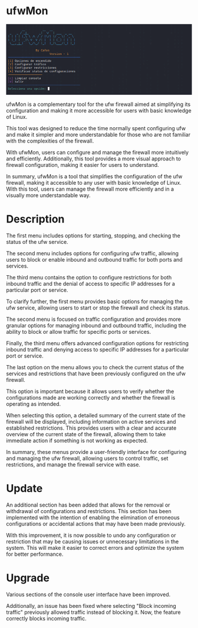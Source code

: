 # ufwMon
![Texto alternativo de la imagen](IMG/menu1.PNG)

ufwMon is a complementary tool for the ufw firewall aimed at simplifying its configuration and making it more accessible for users with basic knowledge of Linux.

This tool was designed to reduce the time normally spent configuring ufw and make it simpler and more understandable for those who are not familiar with the complexities of the firewall.

With ufwMon, users can configure and manage the firewall more intuitively and efficiently. Additionally, this tool provides a more visual approach to firewall configuration, making it easier for users to understand.

In summary, ufwMon is a tool that simplifies the configuration of the ufw firewall, making it accessible to any user with basic knowledge of Linux. With this tool, users can manage the firewall more efficiently and in a visually more understandable way.

# Description

The first menu includes options for starting, stopping, and checking the status of the ufw service.

The second menu includes options for configuring ufw traffic, allowing users to block or enable inbound and outbound traffic for both ports and services.

The third menu contains the option to configure restrictions for both inbound traffic and the denial of access to specific IP addresses for a particular port or service.

To clarify further, the first menu provides basic options for managing the ufw service, allowing users to start or stop the firewall and check its status.

The second menu is focused on traffic configuration and provides more granular options for managing inbound and outbound traffic, including the ability to block or allow traffic for specific ports or services.

Finally, the third menu offers advanced configuration options for restricting inbound traffic and denying access to specific IP addresses for a particular port or service.

The last option on the menu allows you to check the current status of the services and restrictions that have been previously configured on the ufw firewall.

This option is important because it allows users to verify whether the configurations made are working correctly and whether the firewall is operating as intended.

When selecting this option, a detailed summary of the current state of the firewall will be displayed, including information on active services and established restrictions. This provides users with a clear and accurate overview of the current state of the firewall, allowing them to take immediate action if something is not working as expected.

In summary, these menus provide a user-friendly interface for configuring and managing the ufw firewall, allowing users to control traffic, set restrictions, and manage the firewall service with ease.

# Update

An additional section has been added that allows for the removal or withdrawal of configurations and restrictions. This section has been implemented with the intention of enabling the elimination of erroneous configurations or accidental actions that may have been made previously.

With this improvement, it is now possible to undo any configuration or restriction that may be causing issues or unnecessary limitations in the system. This will make it easier to correct errors and optimize the system for better performance.

# Upgrade

Various sections of the console user interface have been improved.

Additionally, an issue has been fixed where selecting "Block incoming traffic" previously allowed traffic instead of blocking it. Now, the feature correctly blocks incoming traffic.
